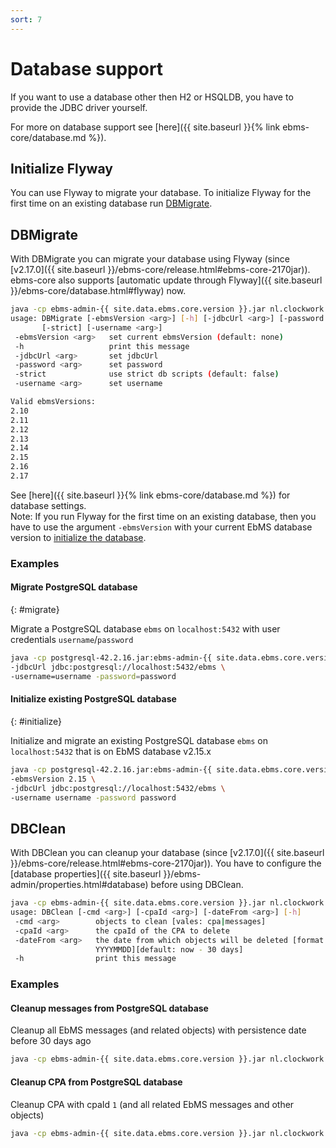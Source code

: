 ```yaml
---
sort: 7
---
```


# Database support

If you want to use a database other then H2 or HSQLDB, you have to provide the JDBC driver yourself.

For more on database support see [here]({{ site.baseurl }}{% link ebms-core/database.md %}).

## Initialize Flyway

You can use Flyway to migrate your database. To initialize Flyway for the first time on an existing database run [DBMigrate](#dbmigrate).

## DBMigrate

With DBMigrate you can migrate your database using Flyway (since [v2.17.0]({{ site.baseurl }}/ebms-core/release.html#ebms-core-2170jar)). ebms-core also supports [automatic update through Flyway]({{ site.baseurl }}/ebms-core/database.html#flyway) now.

```sh
java -cp ebms-admin-{{ site.data.ebms.core.version }}.jar nl.clockwork.ebms.admin.DBMigrate -h
usage: DBMigrate [-ebmsVersion <arg>] [-h] [-jdbcUrl <arg>] [-password <arg>]
       [-strict] [-username <arg>]
 -ebmsVersion <arg>   set current ebmsVersion (default: none)
 -h                   print this message
 -jdbcUrl <arg>       set jdbcUrl
 -password <arg>      set password
 -strict              use strict db scripts (default: false)
 -username <arg>      set username

Valid ebmsVersions:
2.10
2.11
2.12
2.13
2.14
2.15
2.16
2.17
```

See [here]({{ site.baseurl }}{% link ebms-core/database.md %}) for database settings.  
Note: If you run Flyway for the first time on an existing database, then you have to use the argument `-ebmsVersion` with your current EbMS database version to [initialize the database](#initialize).

### Examples

#### Migrate PostgreSQL database
{: #migrate}

Migrate a PostgreSQL database `ebms` on `localhost:5432` with user credentials `username`/`password`

```sh
java -cp postgresql-42.2.16.jar:ebms-admin-{{ site.data.ebms.core.version }}.jar nl.clockwork.ebms.admin.DBMigrate \
-jdbcUrl jdbc:postgresql://localhost:5432/ebms \
-username=username -password=password
```

#### Initialize existing PostgreSQL database
{: #initialize}

Initialize and migrate an existing PostgreSQL database `ebms` on `localhost:5432` that is on EbMS database v2.15.x

```sh
java -cp postgresql-42.2.16.jar:ebms-admin-{{ site.data.ebms.core.version }}.jar nl.clockwork.ebms.admin.DBMigrate \
-ebmsVersion 2.15 \
-jdbcUrl jdbc:postgresql://localhost:5432/ebms \
-username username -password password
```

## DBClean

With DBClean you can cleanup your database (since [v2.17.0]({{ site.baseurl }}/ebms-core/release.html#ebms-core-2170jar)). You have to configure the [database properties]({{ site.baseurl }}/ebms-admin/properties.html#database) before using DBClean.

```sh
java -cp ebms-admin-{{ site.data.ebms.core.version }}.jar nl.clockwork.ebms.admin.DBClean -h
usage: DBClean [-cmd <arg>] [-cpaId <arg>] [-dateFrom <arg>] [-h]
 -cmd <arg>        objects to clean [vales: cpa|messages]
 -cpaId <arg>      the cpaId of the CPA to delete
 -dateFrom <arg>   the date from which objects will be deleted [format:
                   YYYYMMDD][default: now - 30 days]
 -h                print this message
```

### Examples

#### Cleanup messages from PostgreSQL database

Cleanup all EbMS messages (and related objects) with persistence date before 30 days ago

```sh
java -cp ebms-admin-{{ site.data.ebms.core.version }}.jar nl.clockwork.ebms.admin.DBMigrate -cmd messages
```

#### Cleanup CPA from PostgreSQL database

Cleanup CPA with cpaId `1` (and all related EbMS messages and other objects)

```sh
java -cp ebms-admin-{{ site.data.ebms.core.version }}.jar nl.clockwork.ebms.admin.DBMigrate -cmd cpa -cpaId=1
```

